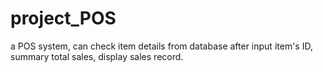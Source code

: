 # project_POS
a POS system, can check item details from database after input item's ID, summary total sales, display sales record.
